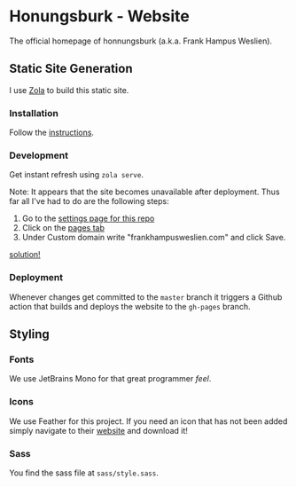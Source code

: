 # Honungsburk - Website

The official homepage of honnungsburk (a.k.a. Frank Hampus Weslien).

## Static Site Generation

I use [Zola](https://www.getzola.org/) to build this static site.

### Installation

Follow the [instructions](https://www.getzola.org/documentation/getting-started/installation/).

### Development

Get instant refresh using `zola serve`.

Note: It appears that the site becomes unavailable after deployment. Thus far
all I've had to do are the following steps:

1. Go to the [settings page for this repo](https://github.com/honungsburk/honungsburk.github.io/settings)
2. Click on the [pages tab](https://github.com/honungsburk/honungsburk.github.io/settings/pages)
3. Under Custom domain write "frankhampusweslien.com" and click Save.

[solution!](https://github.com/orgs/community/discussions/22366)

### Deployment

Whenever changes get committed to the `master` branch it triggers a Github action
that builds and deploys the website to the `gh-pages` branch.

## Styling

### Fonts

We use JetBrains Mono for that great programmer _feel_.

### Icons

We use Feather for this project. If you need an icon that has not been added
simply navigate to their [website](https://simpleicons.org/) and download it!

### Sass

You find the sass file at `sass/style.sass`.
